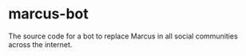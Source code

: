 # marcus-bot
The source code for a bot to replace Marcus in all social communities across the internet.
